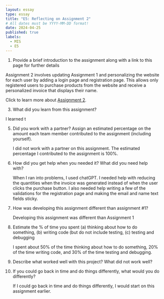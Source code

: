 ```yaml
---
layout: essay
type: essay
title: "E5: Reflecting on Assignment 2"
# All dates must be YYYY-MM-DD format!
date: 2024-04-25
published: true
labels:
  - MIS
  - E5
---
```

1. Provide a brief introduction to the assignment along with a link to this page for further details

  Assignment 2 involves updating Assignment 1 and personalizing the website for each user by adding a login page and registration page. This allows only registered   users to purchase products from the website and receive a personalized invoice that displays their name. 
  
  Click to learn more about <a href=https://dport96.github.io/ITM352/morea/150.Assignment2/experience-Assignment2.html>Assignment 2</a>.
   
3. What did you learn from this assignment?

  I learned t
   
5. Did you work with a partner? Assign an estimated percentage on the amount each team member contributed to the assignment (including yourself).

   I did not work with a partner on this assignment. The estimated percentage I contributed to the assignment is 100%.
   
7. How did you get help when you needed it? What did you need help with?

    When I ran into problems, I used chatGPT. I needed help with reducing the quantities when the invoice was generated instead of when the user clicks the purchase button. I also needed help writing a few of the validations for the registration page and making the email and name text fields sticky.
   
9. How was developing this assignment different than assignment #1?

    Developing this assignment was different than Assignment 1 
    
11. Estimate the % of time you spent (a) thinking about how to do something, (b) writing code (but do not include testing, (c) testing and debugging

    I spent about 50% of the time thinking about how to do something, 20% of the time writing code, and 30% of the time testing and debugging. 
    
13. Describe what worked well with this project? What did not work well?

    
    
14. If you could go back in time and do things differently, what would you do differently?

    If I could go back in time and do things differently, I would start on this assignment earlier. 
